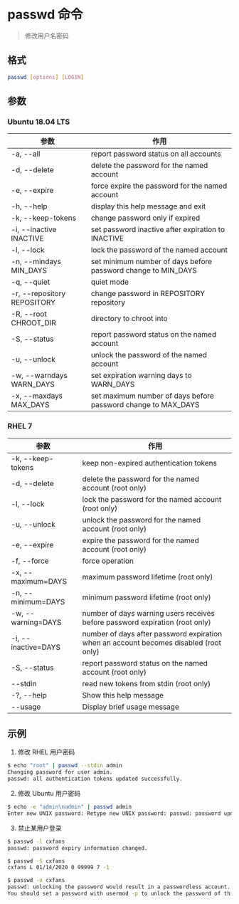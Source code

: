 # passwd 命令

> 修改用户名密码

## 格式

```bash
passwd [options] [LOGIN]
```

## 参数

### Ubuntu 18.04 LTS

| 参数 | 作用 |
| --------- | --------- |
| -a, --all | report password status on all accounts |
| -d, --delete | delete the password for the named account |
| -e, --expire | force expire the password for the named account |
| -h, --help | display this help message and exit |
| -k, --keep-tokens | change password only if expired |
| -i, --inactive INACTIVE | set password inactive after expiration to INACTIVE |
| -l, --lock | lock the password of the named account |
| -n, --mindays MIN_DAYS | set minimum number of days before password change to MIN_DAYS |
| -q, --quiet | quiet mode |
| -r, --repository REPOSITORY | change password in REPOSITORY repository |
| -R, --root CHROOT_DIR | directory to chroot into |
| -S, --status | report password status on the named account |
| -u, --unlock | unlock the password of the named account |
| -w, --warndays WARN_DAYS | set expiration warning days to WARN_DAYS |
| -x, --maxdays MAX_DAYS | set maximum number of days before password change to MAX_DAYS |

### RHEL 7

| 参数 | 作用 |
| --------- | --------- |
| -k, --keep-tokens | keep non-expired authentication tokens |
| -d, --delete | delete the password for the named account (root only) |
| -l, --lock | lock the password for the named account (root only) |
| -u, --unlock | unlock the password for the named account (root only) |
| -e, --expire | expire the password for the named account (root only) |
| -f, --force | force operation |
| -x, --maximum=DAYS | maximum password lifetime (root only) |
| -n, --minimum=DAYS | minimum password lifetime (root only) |
| -w, --warning=DAYS | number of days warning users receives before password expiration (root only) |
| -i, --inactive=DAYS | number of days after password expiration when an account becomes disabled (root only) |
| -S, --status | report password status on the named account (root only) |
| --stdin | read new tokens from stdin (root only) |
| -?, --help | Show this help message |
| --usage | Display brief usage message |

## 示例

1. 修改 RHEL 用户密码

```bash
$ echo "root" | passwd --stdin admin
Changing password for user admin.
passwd: all authentication tokens updated successfully.
```

2. 修改 Ubuntu 用户密码

```bash
$ echo -e "admin\nadmin" | passwd admin
Enter new UNIX password: Retype new UNIX password: passwd: password updated successfully
```

3. 禁止某用户登录

```bash
$ passwd -l cxfans
passwd: password expiry information changed.

$ passwd -S cxfans
cxfans L 01/14/2020 0 99999 7 -1

$ passwd -u cxfans
passwd: unlocking the password would result in a passwordless account.
You should set a password with usermod -p to unlock the password of this account.
```
